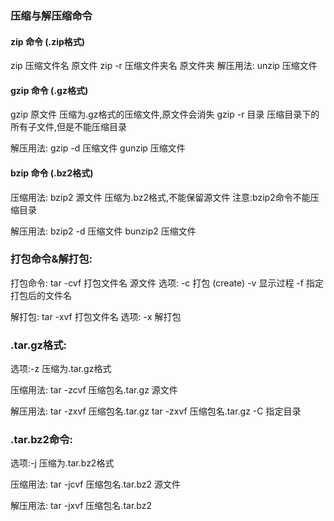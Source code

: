 

### 压缩与解压缩命令
#### zip 命令 (.zip格式)
zip 压缩文件名 原文件
zip -r 压缩文件夹名 原文件夹
解压用法:	unzip 压缩文件

#### gzip 命令 (.gz格式)
gzip 原文件     压缩为.gz格式的压缩文件,原文件会消失
gzip -r 目录     压缩目录下的所有子文件,但是不能压缩目录

解压用法:
	gzip -d 压缩文件
	gunzip 压缩文件

#### bzip 命令 (.bz2格式)
压缩用法:
bzip2 源文件	压缩为.bz2格式,不能保留源文件
	注意:bzip2命令不能压缩目录

解压用法:	bzip2 -d 压缩文件
	bunzip2 压缩文件


### 打包命令&解打包:

打包命令:	tar -cvf 打包文件名 源文件
选项:
-c	打包 (create)
-v	显示过程
-f	指定打包后的文件名

解打包:	tar -xvf 打包文件名
选项:
-x	解打包

### .tar.gz格式:
选项:-z 	压缩为.tar.gz格式

压缩用法:	tar -zcvf 压缩包名.tar.gz 源文件

解压用法:	tar -zxvf 压缩包名.tar.gz
	tar -zxvf 压缩包名.tar.gz -C 指定目录

### .tar.bz2命令:

选项:-j	压缩为.tar.bz2格式

压缩用法:	tar -jcvf 压缩包名.tar.bz2 源文件

解压用法:	tar -jxvf 压缩包名.tar.bz2
